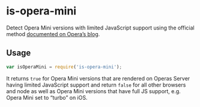 # is-opera-mini

Detect Opera Mini versions with limited JavaScript support using the official method [documented on Opera’s blog](https://dev.opera.com/articles/view/opera-mini-and-javascript/#detectingmini).

## Usage

```js
var isOperaMini = require('is-opera-mini');
```

It returns `true` for Opera Mini versions that are rendered on Operas Server having limited JavaScript support and return `false` for all other browsers and node as well as Opera Mini versions that have full JS support, e.g. Opera Mini set to “turbo” on iOS.
